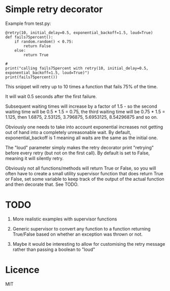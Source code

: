 # Simple retry decorator
 
Example from test.py:

    @retry(10, initial_delay=0.5, exponential_backoff=1.5, loud=True)
    def fails75percent():
        if random.random() < 0.75:
            return False
        else:
            return True
    
    # 
    print("calling fails75percent with retry(10, initial_delay=0.5, exponential_backoff=1.5, loud=True)")
    print(fails75percent())

This snippet will retry up to 10 times a function that fails 75% of the time.

It will wait 0.5 seconds after the first failure.

Subsequent waiting times will increase by a factor of 1.5 - so the second waiting time will be 0.5 * 1.5 = 0.75, 
the third waiting time will be 0.75 * 1.5 = 1.125, then 1.6875, 2.53125, 3.796875, 5.6953125, 8.54296875 and so on.

Obviously one needs to take into account exponential increases not getting out of hand into a completely unreasonable
 wait. By default, exponential_backoff is 1 meaning all waits are the same as the initial one.
 
The "loud" parameter simply makes the retry decorator print "retrying" before every retry (but not on the first call).
By default is set to False, meaning it will silently retry.

Obviously not all functions/methods will return True or False, so you will often have to create a small utility
supervisor function that does return True or False, set some variable to keep track of the output of the actual
function and then decorate that. See TODO.

# TODO

1. More realistic examples with supervisor functions

2. Generic supervisor to convert any function to a function returning True/False
based on whether an exception was thrown or not.

3. Maybe it would be interesting to allow for customising the retry message rather than passing a boolean to "loud"

# Licence

MIT
